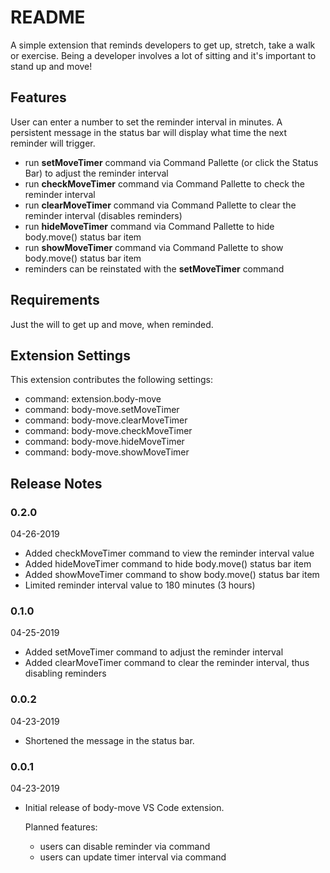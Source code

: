 # README

A simple extension that reminds developers to get up, stretch, take a walk or exercise. Being a developer involves a lot of sitting and it's important to stand up and move!

## Features

User can enter a number to set the reminder interval in minutes.
A persistent message in the status bar will display what time the next reminder will trigger.

- run **setMoveTimer** command via Command Pallette (or click the Status Bar) to adjust the reminder interval
- run **checkMoveTimer** command via Command Pallette to check the reminder interval
- run **clearMoveTimer** command via Command Pallette to clear the reminder interval (disables reminders)
- run **hideMoveTimer** command via Command Pallette to hide body.move() status bar item
- run **showMoveTimer** command via Command Pallette to show body.move() status bar item
- reminders can be reinstated with the **setMoveTimer** command

## Requirements

Just the will to get up and move, when reminded.

## Extension Settings

This extension contributes the following settings:

* command: extension.body-move
* command: body-move.setMoveTimer
* command: body-move.clearMoveTimer
* command: body-move.checkMoveTimer
* command: body-move.hideMoveTimer
* command: body-move.showMoveTimer

## Release Notes

### 0.2.0
04-26-2019
- Added checkMoveTimer command to view the reminder interval value
- Added hideMoveTimer command to hide body.move() status bar item
- Added showMoveTimer command to show body.move() status bar item
- Limited reminder interval value to 180 minutes (3 hours)

### 0.1.0
04-25-2019
- Added setMoveTimer command to adjust the reminder interval
- Added clearMoveTimer command to clear the reminder interval, thus disabling reminders

### 0.0.2
04-23-2019
- Shortened the message in the status bar.

### 0.0.1
04-23-2019
- Initial release of body-move VS Code extension.

  Planned features:

  - users can disable reminder via command
  - users can update timer interval via command

